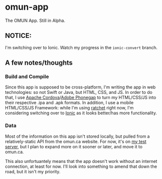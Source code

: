 # omun-app
The OMUN App. Still in Alpha.

## NOTICE:

I'm switching over to Ionic. Watch my progress in the `ionic-convert` branch.

## A few notes/thoughts

### Build and Compile
Since this app is supposed to be cross-platform, I'm writing the app in web technologies: so not Swift or Java, but HTML, CSS, and JS. In order to do that, I use [Apache Cordova](https://cordova.apache.org/)/[Adobe Phonegap](http://phonegap.com/) to turn my HTML/CSS/JS into their respective .ipa and .apk formats. In addition, I use a mobile HTML/CSS/JS Framework: while I'm using [ratchet](http://goratchet.com) right now, I'm considering switching over to [Ionic](http://ionicframework.com) as it looks better/has more functionality.

### Data
Most of the information on this app isn't stored locally, but pulled from a relatively-static API from the omun.ca website. For now, it's on [my test server](http://matthewwang.me/omun/api), but I plan to expand more on it sooner or later, and move it to omun.ca.

This also unfortuantely means that the app doesn't work without an internet connection, at least for now. I'll look into something to amend that down the road, but it isn't my priority.


